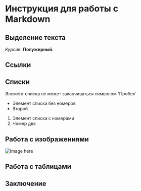 # Инструкция для работы с Markdown

## Выделение текста

*Курсив*. **Полужирный**.

## Ссылки

## Списки

Элемент списка не может заканчиваться символом 'Пробел'

* Элемент списка без номеров
* Второй

1. Элемент списка с номерами
2. Номер два

## Работа с изображениями

![Image here](deadbeef.png)

## Работа с таблицами

## Заключение
